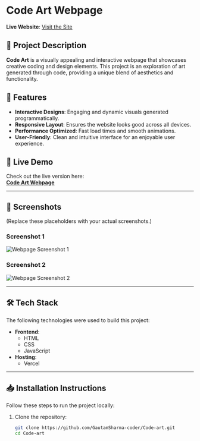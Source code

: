 # Code Art Webpage

**Live Website**: [Visit the Site](https://code-art-rho.vercel.app/)

## 📌 Project Description

**Code Art** is a visually appealing and interactive webpage that showcases creative coding and design elements. This project is an exploration of art generated through code, providing a unique blend of aesthetics and functionality.

## 🌟 Features

- **Interactive Designs**: Engaging and dynamic visuals generated programmatically.  
- **Responsive Layout**: Ensures the website looks good across all devices.  
- **Performance Optimized**: Fast load times and smooth animations.  
- **User-Friendly**: Clean and intuitive interface for an enjoyable user experience.  

## 🚀 Live Demo

Check out the live version here:  
[**Code Art Webpage**](https://code-art-rho.vercel.app/)

---

## 📸 Screenshots

(Replace these placeholders with your actual screenshots.)

### Screenshot 1  
![Webpage Screenshot 1](./assets/screenshot1.png)

### Screenshot 2  
![Webpage Screenshot 2](./assets/screenshot2.png)

---

## 🛠️ Tech Stack

The following technologies were used to build this project:

- **Frontend**:  
  - HTML  
  - CSS  
  - JavaScript  
- **Hosting**:  
  - Vercel  

---

## 📥 Installation Instructions

Follow these steps to run the project locally:

1. Clone the repository:
   ```bash
   git clone https://github.com/GautamSharma-coder/Code-art.git
   cd Code-art
